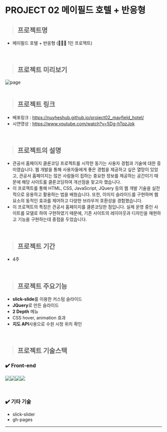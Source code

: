 # PROJECT 02 메이필드 호텔 + 반응형

> ## **프로젝트명**

- 메이필드 호텔 + 반응형 (👨🏻‍💻 1인 프로젝트)

<br/>

> ## **프로젝트 미리보기**

<img src="https://github.com/NuyHesHUB/project01_suwon/assets/115362203/35ac90aa-bdab-4dfc-9525-cb1ca0ccc666" alt="page"/>

<br/>
<br/>

> ## **프로젝트 링크**
 
- 배포링크 : <https://nuyheshub.github.io/project02_mayfield_hotel/>
- 시연영상 : <https://www.youtube.com/watch?v=5Dg-hTpzJok>

<br/>

> ## **프로젝트의 설명**

- 관공서 홈페이지 클론코딩 프로젝트를 시작한 동기는 사용자 경험과 기술에 대한 흥미였습니다. 웹 개발을 통해 사용자들에게 좋은 경험을 제공하고 싶은 열망이 있었고, 관공서 홈페이지는 많은 사람들이 접하는 중요한 정보를 제공하는 공간이기 때문에 해당 사이트를 클론코딩하여 개선점을 찾고자 했습니다.
- 이 프로젝트를 통해 HTML, CSS, JavaScript, JQuery 등의 웹 개발 기술을 실전적으로 응용하고 활용하는 법을 배웠습니다. 또한, 이미지 슬라이드를 구현하며 웹 요소의 동적인 효과를 제어하고 다양한 브라우저 호환성을 경험했습니다.
- 이 프로젝트의 특징은 관공서 홈페이지를 클론코딩한 점입니다. 실제 운영 중인 사이트를 모델로 하여 구현하였기 때문에, 기존 사이트의 레이아웃과 디자인을 재현하고 기능을 구현하는데 중점을 두었습니다. 

<br/>

> ## **프로젝트 기간**

- 4주

<br/>

> ## **프로젝트 주요기능**

- <strong>slick-slide</strong>를 이용한 커스텀 슬라이드
- <strong>JQuery</strong>로 만든 슬라이드
- <strong>2 Depth</strong> 메뉴
- CSS hover, animation 효과
- <strong>지도 API</strong>사용으로 수원 시청 위치 확인

<br/>

> ## **프로젝트 기술스택**

### ✔️ Front-end

<img src="https://img.shields.io/badge/html5-E34F26?style=for-the-badge&logo=html5&logoColor=white"><img src="https://img.shields.io/badge/css-1572B6?style=for-the-badge&logo=css3&logoColor=white"><img src="https://img.shields.io/badge/jquery-0769AD?style=for-the-badge&logo=jquery&logoColor=#0769AD"><img src="https://img.shields.io/badge/javascript-F7DF1E?style=for-the-badge&logo=javascript&logoColor=black">

<br/>

### ✔️ 기타 기술
- slick-slider
- gh-pages

<hr/>